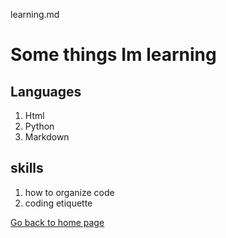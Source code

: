 learning.md

# Some things Im learning

## Languages
1. Html
1. Python
1. Markdown

## skills
1. how to organize code
1. coding etiquette

[Go back to home page](./README.md)
